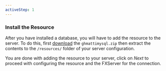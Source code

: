 ```yaml
---
activeStep: 1
---
```

###  Install the Resource

After you have installed a database, you will have to add the resource to the server. To do this, first
[download](https://github.com/GHMatti/ghmattimysql/releases) the `ghmattimysql.zip`
then extract the contents to the `/resources/` folder of your server configuration.

You are done with adding the resource to your server, click on *Next* to proceed with configuring the
resource and the FXServer for the connection.
